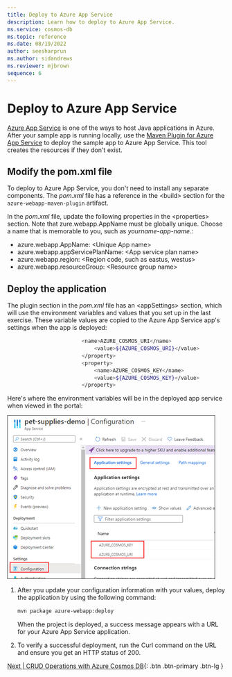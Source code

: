 ```yaml
---
title: Deploy to Azure App Service
description: Learn how to deploy to Azure App Service.
ms.service: cosmos-db
ms.topic: reference
ms.date: 08/19/2022
author: seesharprun
ms.author: sidandrews
ms.reviewer: mjbrown
sequence: 6
---
```


# Deploy to Azure App Service

[Azure App Service](https://docs.microsoft.com/azure/app-service/) is one of the ways to host Java applications in Azure. After your sample app is running locally, use the [Maven Plugin for Azure App Service](https://github.com/microsoft/azure-maven-plugins/blob/develop/azure-webapp-maven-plugin/) to deploy the sample app to Azure App Service. This tool creates the resources if they don't exist.

## Modify the pom.xml file

To deploy to Azure App Service, you don't need to install any separate components. The *pom.xml* file has a reference in the \<build> section for the `azure-webapp-maven-plugin` artifact.

In the *pom.xml* file, update the following properties in the \<properties> section. Note that zure.webapp.AppName must be globally unique.  Choose a name that is memorable to you, such as *yourname-app-name*.:

- azure.webapp.AppName: \<Unique App name>
- azure.webapp.appServicePlanName: \<App service plan name>
- azure.webapp.region: \<Region code, such as eastus, westus>
- azure.webapp.resourceGroup: \<Resource group name>

## Deploy the application

The plugin section in the *pom.xml* file has an \<appSettings> section, which will use the environment variables and values that you set up in the last exercise. These variable values are copied to the Azure App Service app's settings when the app is deployed:

```bash
						<name>AZURE_COSMOS_URI</name>
							<value>${AZURE_COSMOS_URI}</value>
						</property>
						<property>
							<name>AZURE_COSMOS_KEY</name>
							<value>${AZURE_COSMOS_KEY}</value>
						</property>
```

Here's where the environment variables will be in the deployed app service when viewed in the portal:

   ![Screenshot showing the App Service Configuration page.](media/deploy-to-azure-app-service/app-service-configuration.png)

1. After you update your configuration information with your values, deploy the application by using the following command:

   ```bash
   mvn package azure-webapp:deploy
   ```

   When the project is deployed, a success message appears with a URL for your Azure App Service application.

1. To verify a successful deployment, run the Curl command on the URL and ensure you get an HTTP status of 200.

[Next &#124; CRUD Operations with Azure Cosmos DB](crud-operations-with-cosmos-db.md){: .btn .btn-primary .btn-lg }

